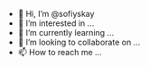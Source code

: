 - 👋 Hi, I’m @sofiyskay
- 👀 I’m interested in ...
- 🌱 I’m currently learning ...
- 💞️ I’m looking to collaborate on ...
- 📫 How to reach me ...

<!---
sofiyskay/sofiyskay is a ✨ special ✨ repository because its `README.md` (this file) appears on your GitHub profile.
You can click the Preview link to take a look at your changes.
--->
